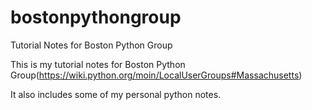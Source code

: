 # bostonpythongroup
Tutorial Notes for Boston Python Group

This is my tutorial notes for Boston Python Group(https://wiki.python.org/moin/LocalUserGroups#Massachusetts)

It also includes some of my personal python notes.
